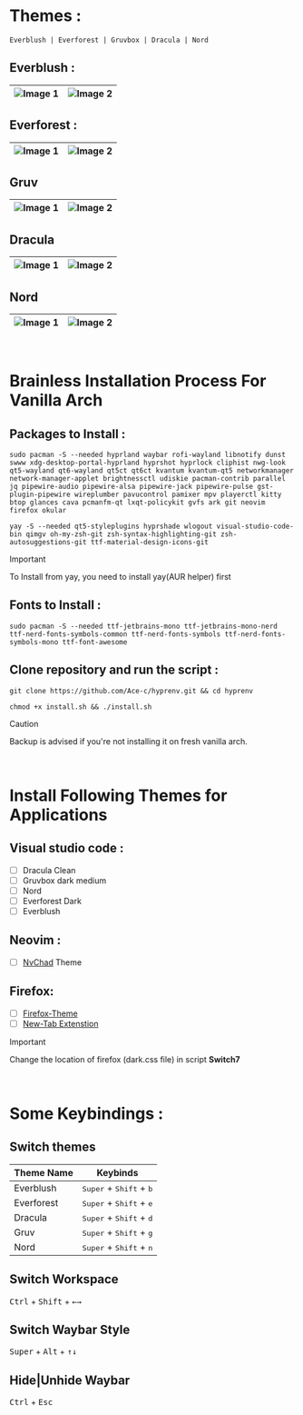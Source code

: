 
# Themes :

    Everblush | Everforest | Gruvbox | Dracula | Nord 


## Everblush :
| ![Image 1](https://github.com/user-attachments/assets/a7dc23e9-0822-4f89-90e7-7ff89b3ccf39) | ![Image 2](https://github.com/user-attachments/assets/9fa67aba-c5be-46b7-94da-d241ddd261aa) |
|---|---|


## Everforest :
| ![Image 1](https://github.com/user-attachments/assets/39cb7078-40be-43b1-b2df-ded0f0274e71) | ![Image 2](https://github.com/user-attachments/assets/e0a8e05b-2bcf-479e-a0e8-5df6e60dd9e8) |
|---|---|


## Gruv
| ![Image 1](https://github.com/user-attachments/assets/e2c2c4e0-e7e4-4185-a5e7-b5762a1d56fe) | ![Image 2](https://github.com/user-attachments/assets/30fa3c33-3587-4cf1-b870-914550cc2877) |
|---|---|


## Dracula
| ![Image 1](https://github.com/user-attachments/assets/7fb2f079-492f-4c61-a927-3bf2498ca119) | ![Image 2](https://github.com/user-attachments/assets/c418ee5a-b366-4b3f-b563-149421429fb6) |
|---|---|


## Nord
| ![Image 1](https://github.com/user-attachments/assets/6580fc9c-0d58-41b6-8d78-8c25e24cd674) | ![Image 2](https://github.com/user-attachments/assets/064ac630-5edd-462b-86a1-e942ec4b57b9) |
|---|---|



&nbsp;



# Brainless Installation Process For Vanilla Arch

## Packages to Install :
```
sudo pacman -S --needed hyprland waybar rofi-wayland libnotify dunst swww xdg-desktop-portal-hyprland hyprshot hyprlock cliphist nwg-look qt5-wayland qt6-wayland qt5ct qt6ct kvantum kvantum-qt5 networkmanager network-manager-applet brightnessctl udiskie pacman-contrib parallel jq pipewire-audio pipewire-alsa pipewire-jack pipewire-pulse gst-plugin-pipewire wireplumber pavucontrol pamixer mpv playerctl kitty btop glances cava pcmanfm-qt lxqt-policykit gvfs ark git neovim firefox okular
```
```
yay -S --needed qt5-styleplugins hyprshade wlogout visual-studio-code-bin qimgv oh-my-zsh-git zsh-syntax-highlighting-git zsh-autosuggestions-git ttf-material-design-icons-git
```
> [!important]
> To Install from yay, you need to install yay(AUR helper) first

## Fonts to Install :

    sudo pacman -S --needed ttf-jetbrains-mono ttf-jetbrains-mono-nerd ttf-nerd-fonts-symbols-common ttf-nerd-fonts-symbols ttf-nerd-fonts-symbols-mono ttf-font-awesome


## Clone repository and run the script :

```
git clone https://github.com/Ace-c/hyprenv.git && cd hyprenv
```
```
chmod +x install.sh && ./install.sh
```
> [!CAUTION]
> Backup is advised if you're not installing it on fresh vanilla arch.


&nbsp;

# Install Following Themes for Applications 

## Visual studio code :
- [ ] Dracula Clean
- [ ] Gruvbox dark medium
- [ ] Nord
- [ ] Everforest Dark
- [ ] Everblush

## Neovim :
- [ ] [NvChad](https://nvchad.com/docs/quickstart/install) Theme

## Firefox:
- [ ] [Firefox-Theme](https://github.com/EliverLara/firefox-nordic-theme)
- [ ] [New-Tab Extenstion](https://addons.mozilla.org/en-US/firefox/addon/nighttab/)

> [!IMPORTANT]
> Change the location of firefox (dark.css file) in script **Switch7**


&nbsp;
# Some Keybindings :

## Switch themes 
     
|  Theme Name    |Keybinds                                              |
|----------------|------------------------------------------------------|
|Everblush       | <kbd>Super</kbd> + <kbd>Shift</kbd> + <kbd>b</kbd>   |     
|Everforest      | <kbd>Super</kbd> + <kbd>Shift</kbd> + <kbd>e</kbd>   |                     
|Dracula         | <kbd>Super</kbd> + <kbd>Shift</kbd> + <kbd>d</kbd>   |
|Gruv            | <kbd>Super</kbd> + <kbd>Shift</kbd> + <kbd>g</kbd>   |
|Nord            | <kbd>Super</kbd> + <kbd>Shift</kbd> + <kbd>n</kbd>   |


## Switch Workspace 
<kbd>Ctrl</kbd> + <kbd>Shift</kbd> + <kbd>←</kbd><kbd>→</kbd>

## Switch Waybar Style 

<kbd>Super</kbd> + <kbd>Alt</kbd> + <kbd>↑</kbd><kbd>↓</kbd>

## Hide|Unhide Waybar 

<kbd>Ctrl</kbd> + <kbd>Esc</kbd>

&nbsp;

